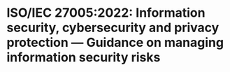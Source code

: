 # ISO/IEC 27005:2022: Information security, cybersecurity and privacy protection — Guidance on managing information security risks


